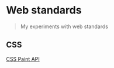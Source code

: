 # Web standards

> My experiments with web standards

## CSS

[CSS Paint API](/css/css-painting-api)
